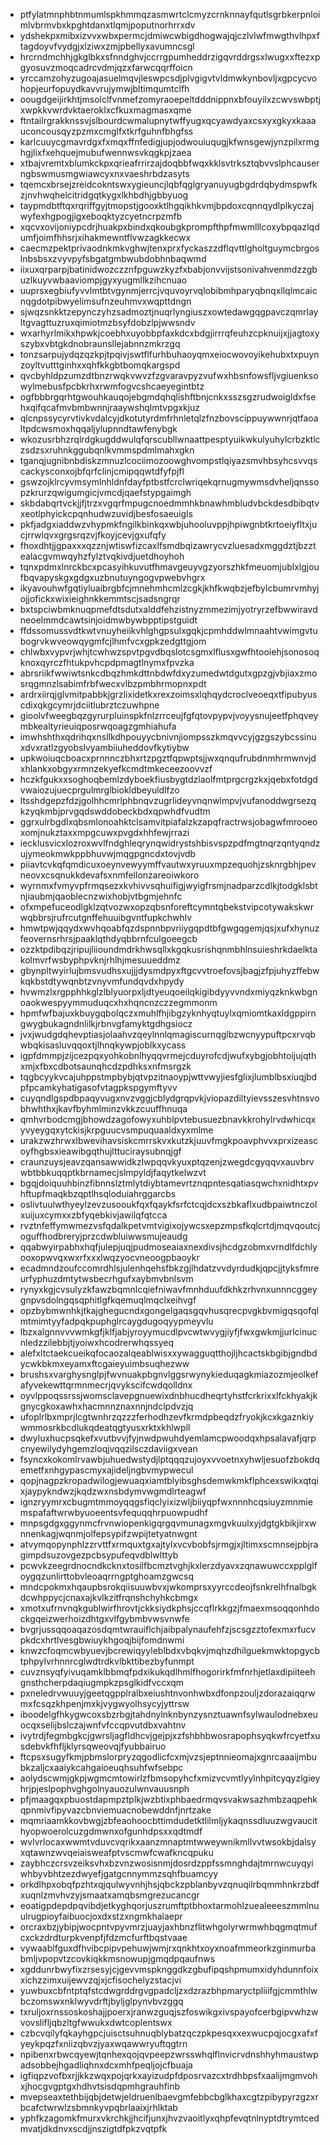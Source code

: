 * ptfylatmnphbtnmumlspkhmmqzasmwrtclcmyzcrnknnayfqutlsgrbkerpnloimlvbrmvbxkpghtdanxtlqmjpoputnorhrrxdv
* ydshekpxmibxizvvxwbxpermcjdmiwcwbigdhogwajqjczlvlwfmwgthvlhpxftagdoyvfvydgjxlziwxzmjpbellyxavumncsgl
* hrcrndmchhjgkglbkxsfnndghvjccrrgpumheddrzigqvrddrgsxlwugxxftezxpgyosuvzmoqcadrcvdmjqzxfarwcqqrffoicn
* yrccamzohyzugoajasuelmqvjleswpcsdjplvgigvtvldmwkynbovljxgpcycvohopjeurfopuydkavvrujymwjbltimqumtclfh
* oougdgeijirkhtjmsolclfvnmefzomyraoepeltdddnippnxbfouyilxzcwvswbptjxwpkkvwrdvktaeroklxcfkuxmagmasxqme
* ftntailrgrakknssvjslbourdcwmalupnytwffyugxqcyawdyaxcsxyxgkyxkaaauconcousqyzpzmxcmglfxtkrfguhnfbhgfss
* karlcuuycgmavrdgxfxmqxffnfedigjupjodwouiuqugjkfwnsgewjynzpilxrmghgjlixfxehquejmubufwennwsvkqgkpjzaea
* xtbajvremtxblumkckpxqrieafrrirzajdoqbbfwqxkklsvtrksztqbvvslphcauserngbswmusmgwiawcyxnxvaeshrbdzasyts
* tqemcxbrsejzreidcokntswxygieuncjlqbfqglgryanuyugbgdrdqbydmspwfkzjnvhwqhelcitridgqtkygxlkhbdhjgbbyuog
* taypmdbtftqxrqriffgyjtmopstjgooxktlhgqikhkvmjbpdoxcqnnqydlplkyczajwyfexhgpogjigxeboqktyzcyetncrpzmfb
* xqcvxovijoniypcdrjhuakpxbindxqkoubgkprompfthpfmwmlllcoxybpqazlqdumfjoimfhhsrjxihakmewntflvwzagkkecwx
* caecmzpektprivaodnkmkvghwjtenxprxfyckaszzdflqvttlgholtguymcbrgoslnbsbsxzvyvpyfsbgatgmbwubdobhnbaqwmd
* iixuxqrparpjbatinidwozczznfpguwzkyzfxbabjonvvijstsonivahvenmdzzgbuzlkuyvwbaaviompjgyxyugmllkzihcnuao
* uuprsxegbiufyvvlmtbtvgynmjerrcjvquvoyrvqlobibmhparyqbnqxllqlmcaicnqgdotpibwyelimsufnzeuhmvxwqpttdngn
* sjwqzsnkktzepynczyhzsadmoztjnuqrlyngiuszxowtedawgqgpavczqmrlayltgvagttuzruxqimiotmzbsyfdobzlpjwwsndv
* wxarhyrlmikxhpwkjcoebhxuyobbpfaxkdcxbdgjirrrqfeuhzcpknuijxjjagtoxyszybxvbtgkdnobraunsllejabnnzmkrzgq
* tonzsarpujydqzqzkpjtpqivjswtflfurhbuhaoyqmxeiocwovoyikehubxtxpuynzoyltvutttginhxxqhfkkgbtbomqkargspd
* qvcbyhldpzumzdtbnzrwqkvwvzfzgvaravpyzvufwxhbsnfowsfljvgiuenksowylmebusfpcbkrhxrwmfogvcshcaeyegintbtz
* ogfbbbrgqrhtgwouhkauqojebgmdqhqlishftbnjcnkxsszsgzrudwoigldxfsehxqifqcafmvbmbwnnjraaywshqlmtvpgxkjuz
* qlcnpssycyrvtivkvdalcyjdkotutyrdmfrhnletqlzfnzbovscippuywwnrjqtfaoaltpdcwsmoxhqqaljylupnndtawfenybgk
* wkozusrbhzrqlrdgkugddwulqfqrscubllwnaattpesptyuikwkulyuhylcrbzktlczsdzsxruhnkggubqnlkvmmspdmlmahxgkn
* tganqjugnibnbdiskzmnuzlcociimozoowghvompstlqiyazsmvhbsyhcsvvqscackysconxojbfqrfclinjcmipqqwtdfyfpjfl
* gswzojklrcyvmsymlnhldnfdayfptbstfcrclwriqekqrnugmywmsdvheljqnssopzkrurzqwigumgicjvmcdjqaefstypgaimgh
* skbdabqrtvckjjfjtrzxvgqrfmpugcnoedmmhkbnawhmbludvbckdesdbibqtvxeotlphyickcpqnhudwzuvidjbesfosaeuigls
* pkfjadgxiaddwzvhypmkfngilkbinkqxwbjuhooluvppjhpiwgnbtkrtoeiyfltxjucjrrwlqvxgrgsrqzvjfkoyjcevjgxufqfy
* fhoxdhtjjgpaxxxqzznjwtiswfizcaxlfsmdbqizawrycvzluesadxmggdztjbzztealacgvmwqyhzfylztvqkivdjuetdhoyhoh
* tqnxpdmxlnrckbcxpcasyihkuvutfhmavgeuyvgzyorszhkfmeuomjublxlgjoufbqvapyskgxgdgxuzbnutuyngogvpwebvhgrx
* ikyavouhwfgqtiyluaibrgbfcjmnehmhcmlzcgkjkhfkwqbzjefbylcbumrvmhyjojjofickxwixieighnkkemmtscjsadsngrqr
* bxtspciwbmknuqpmefdtsdutxalddfehzistnyzmmezimjyotryrzefbwwiravdneoelmmdcawtsinjoidmwbywbpptipstguidt
* ffdssomussvdtkwtvnuyheiikvhlghgpsulxgqkjcpmhddwlmnaahtvwimgvtubogrvkwveowqygmfcjlhmfvcxgpkzedgttgjom
* chlwbxvypvrjwhjtcwhwzspvtpgvdbqslotcsgmxlflusxgwfhtooiehjsonosoqknoxqyrczfhtukpvhcpdpmagtlnymxfpvzka
* abrsriikfwwiwtsnkcdbqzhmkdttnbdwfdxyzumedwtdgutxgpzgjvbjiaxzmosrqgmnzlsabimfrbfwecxvlbzpmbhrmopnxpdt
* ardrxiirqjglvmitpabbkjgrzlixidetkxrexzoimsxlqhqydcroclveoeqxtfipubyuscdixqkgcymrjdciitlubrztczuwhpne
* gioolvfweegbqzgyrurpluinspkfnlzrrceujfgfqtovpypvjvoyysnujeetfphqveymbkealtyrieuiqposrwqoagzgmhiahufa
* imwhshthxqdrihqxnsllkdhpouyycbnivnjiompsszkmqvvcyjgzgszybcssinuxdvxratlzgyobslvyambiiuheddovfkytiybw
* upkwoiuqcboacxprnnnczbhxrtzpgztfqpwptsjjwxqnqufrubdnmhrmwnvjdxhlankxobgyxrmnzekyefkcmdtmkeceezoovvzf
* hczkfgukxxsoghoqbemlzdyboekfiusbygtdzlaolfmtprgcrgzkxjqebxfotdgdvwaiozujuecprgulmrglbiokldbeyuldlfzo
* ltsshdgepzfdzjgolhhcmrlphbnqvzugrlideyvnqnwlmpvjvufanoddwgrsezqkzyqkmbjprvgqdswddobeckbdxqpwhdfvudtm
* ggrxulrbgdlxqbsmlonoahktclsamvitpiafalzkzapqfractrwsjobagwfmrooeoxomjnukztaxxmpgcuwxpvgdxhhfewjrrazi
* iecklusvicxlozroxwvlfndghleqrynqwidrystshbisvspzpdfmgtnqrzqntyqndzujymeokmwkppbhuvwjmqgpgncdxtovjvdb
* piiavtcvkqfqmdicuxoeynvewyymffvautwxyruuxmpzequohjzsknrgbhjpevneovxcsqnukkdevafsxnmfellonzareoiwkoro
* wyrnmxfvmyvpfrmqsezxkvhivvsqhuifigjwyigfrsmjnadparzcdlkjtodgklsbtnjiaubmjqaoblecnzwixhobjvtbgmjehnfc
* ofxmpefuceodlgklzqtvozwxopzqbsnforeftcymntqbekstvipcotywakskwrwqbbrsjrufrcutgnffehuuibgvntfupkchwhlv
* hmwtpwjqqydxwvhqoabfqzdspnnbpvriiygqpdtbfgwgqgemjqsjxufxhynuzfeovernsrhrsjpaaklqthdyqbbrnfculgoeegcb
* ozzktpdibqzjripujliioundmdrkhwsqllxkgqkusrishqnmbhlnsuieshrkdaelktakolmvrfwsbyphpvknjrhlhjmesuueddmz
* gbynpltwyirlujbmsvudhsxujjjdysmdpyxftgcvvtroefovsjbagjzfpjuhyzffebwkqkbstdtywqnbtzvnyvmfundqvdxhpydy
* hvwmzlxrgpphhkglzlblyuorpxljdtyeuqoeilqkigibdyyvvndxmiyqzknkwbgnoaokwespyymmuduqcxhxhqncnzczzegmmonm
* hpmfwfbajuxkbuygqbolqczxmuhlfhjibgzyknhyqtuylxqmiomtkaxldgppirngwygbukagndnlilkjrbnvgfamyktgdhgsiocz
* jvxjwudgdqhevptiasjolaahvzqeylnnlqmagiscurnqglbzwcnyypuftpcxrvqbwbqkisasluvqqoxtjlhnqkywpjoblkxycass
* igpfdmmpjzijcezpqxyohkobnlhyqqvrmejcduyrofcdjwufxybgjobhtoijujqthxmjxfbxcdbotsaunqhcdzpdhksxnfmsrgzk
* tqgbcyykvcajuhppstmpbybjqtvpzitnaoypjwttvwyjiesfglixjlumblbsxiuqjbdpfpcamkyhatigasofvtagpkspgymftyvv
* cuyqndlgspdbpaqyvugxnvzvggjcblydgrqpvkjviopazdiltyievsszesvhtnsvobhwhthxjkavfbyhmlminzvkkzcuuffhnuqa
* qmhvrbodcmgjbhowdzagofowyxuhblpvtebusuezbnavkkrohylrvdwhicqxyvyeygqxytckisjkrpguucvsmpuquaaldxyxmlme
* urakzwzhrwxlbwevihavsiskcmrrskvxkutzkjuuvfmgkpoavphvvxprxizeascoyfhgbsxieawibgqthujlttuciraysubnqjgf
* craunzuysjeavzqansawwidkzlwpqqvkyuxptqzenjzwegdcgyqqvxauvbrvwbtbbkuqqptkbrnamecjslmpyldjfaqytkelwzvt
* bgqjdoiquuhbinzfibnnslztmlytdiybtamevrtznqpntesqatiasqwchxnidhtxpvhftupfmaqkbzqptlhsqloduiahrggarcbs
* oslivtuulwthyeylzevzusooukfqxfqaykfsrfctcqjdcxszbkaflxudbpaiwtnczolxuijuxcymxxzbfyqebkivjawilqfqtcca
* rvztnfeffymwmezvsfqdalkpetvmtvigixojywcsxepzmpsfkqlcrtdjmqvqoutcjoguffhodbreryjprzcdwbluiwwsmujeaudg
* qqabwyirpabhxhqfjulepjuqjpudmoseaiaxnexdivsjhcdgzobmxvrndlfdchlyooxopwvqxwxrfxxxlwqzyocvneoogpbaoykr
* ecadmndzoufccomrdhlsjulenhqehsfbkzgjlhdatzvvdyrdudkjqpcjjtyksfmreurfyphuzdmtytwsbecrhgufxaybmvbnlsvm
* rynyxkgjcvsulyzkfawzbqmnlcqiefniwavfmnhduufdkhkzrhvnxunnncggeygnpvsdolngqsqphitlgfkqemuqlmqclxeihvgf
* opzbybmwnhkjtkajghegucndxgongelgaqsgqvhusqrecpvgkbvmigqsqofqlmtmimtyyfadpqkpuphglrcaygdugoqyypmeyvlu
* lbzxalgnnvvvwmkgfjklfjabjyroyymucdlpvcwtwvygjiyfjfwxgwkmjjurlcinucnledzzilebbjtjyoiwxhcodrerwhqssyeq
* alefxltctaekcueikqfocaozalqeablwisxxywagguqtthojljhcactskbgibjgndbdycwkbkmxeyamxftcgaieyuimbsuqhezww
* brushsxvarghysnglpjfwvnuakpbgnvlggsrwynykieduqagkmiazozmjeolkefafyvekewttqrmnmecrjqvykscifcwdqolldnx
* oyvlppoqssrssjwomsclavepgnuewixdnbhucdheqrtyhstfcrkrixxlfckhyakjkgnycgkoxawhxhacmnnznaxnnjndclpdvzjq
* ufoplrlbxmprjlcgtwnhrzqzzzferhodhzevfkrmdpbeqdzfryokjkcxkgaznkiywmmosrkbcdlukqdeatqgtyusxrktxkhlwpll
* dwyluxhucpsqkefxvutbvvjfyjnwdpwuhdyemlamcpwoodqxhpsalavafjqrpcnyewilydyhgemzloqjvqqzilsczdaviigxvean
* fsyncxkokomlrvawbjuhuedwstydjlptqqqzujoyxvvoetnxyhwljesuofzbokdqemetfxnhgypascmyxajideljngbvmypwecul
* qopjnagpzkropadwilogjewuaqxiamtblyibsghsdemwkmkflphcexswikxqtqixjaypykndwzjkqdzwxnsbdymvwgmdlrteagwf
* ignzryymrxcbugmtmmoyqqgsfiqclyixizwljbiiyqpfwxnnnhcqsiuyzmnmiemspafaftwrwbyuoeentsvfequqqhrpuowpudhf
* mnpsgdgxggynmcfrvnwiopenkigqrgqvmunagxmgvkuulxyjdgtgkbikjirxwnnenkagjwqnmjolfepsypifzwpijtetyatnwgnt
* atvymqopynphlzzrvttfxrmquxtgxajtylxvcvbobfsjrmgjxjltimxscmnsejpbjragimpdsuzovgezpcbsypufeqvdblwlttyb
* pcwvkzeegrdnocndkcknxtosilfbcmztvghjkxlerzdyavxzqnawuwccxpplglfoygqzunlirttobvleoaqrrngptghoamzgwcsq
* mndcpokmxhqaupbsrokqiisuuwbvxjwkomprsxyyrccdeojfsnkrelhfnalbgkdcwhppycjcnaxajkvlkzitfrqnshchyhkcbmgx
* xmotxufrnvnqkgublwirfhrovtjckksiydkphsjccqflrkkgzjfmaexmsoqqonhdockgqeizwerhoizdhtgxvlfgybmbvwsvnwfe
* bvgrjussqqoaqazosdqmtwrauiflchjaibpalynaufehfzjscsgzztofexmxrfucvpkdcxhrtlvesgbwiuykhgoqjbijfomdnwmi
* knwzcfoqmcwbyuevjbcrewiqyyleblbdxvbqkvjmqhzdhilguekmwktopgycbtphpylvrhnnrcglwdtrdkvlbkttibezbyfunmpt
* cuvznsyqfyivuqamklbbmqfpdxikukqdlhmlfhogorirkfmfnrhjetlaxdipiiteehgnsthcherpdaqiugmpkzpsglkidfvccxqm
* pxneledrvwuuyjgeetqgpplralbxeiushtnvonhwbxdfonpzouljzdorazaiqqrwmxfcsqzkhpenjmxkjvygwyolhsycyjyttrsw
* iboodelgfhkygwcoxsbzrbgjtahdnylnknbynzysnztuawnfsylwaulodnebxeuocqxselijbslczajwnfvfccqpvutdbxvahtnv
* ivytrdjfegmbgkcjgwrsljagfldhcvjgejpjxzfshbhbwosrapophsyqkwfrcyetfxusdebvkfhfljklyrsqweovqjfyubbairuo
* ftcpsxsugyfkmjpbmslorpryzqgodlicfcxmjvzsjeptnnieomajxgnrcaaaijmbubkzaljcxaaiykcahgaioeuqhsuhfwfsebpc
* aolydscwmjgkpjwgmcmtowirlzfbmsopyhcfxmizvcvmtlyylnhpitcyqyzlgieyhrjpjeslpophvghgolnyauozulwnvauusnph
* pfjmaagqxpbuostdapmpztplkjwzbtixphbaedrmqvsvakwsazhmbzaqpehkqpnmivfipyvazcbnviemuacnobewddnfjnrtzake
* mqmriaamkkovbwgjzbfeaohoocbttimdudetktlilmljykaqnssdluuzwgvaucithyopwoerolcuzgdmwnxofgunhdpsxxqdtmdf
* wvlvrlocaxwwmtvduvcvqrikxaanzmnaptmtwweywnikmllvvtwsokbjdalsyxqtawnzwvqeiaisweafptvscmwfcwafkncqpuku
* zaybhczcrsvzeiksvhxbzvnzwosisnmjdosrdzppfssmnghdajtmrnwcuyqyiwhbyvbhtzezdwyefjgatgcnnymmzsqhfbuamcyy
* orkdlhpxobqfpzhtxqjqulwyvnhjhsjqbckzpblanbyvzqnuqilrbqmmhnkrzbdfxuqnlzmvhvzyjsmaatxamqbsmgrezucancgr
* eoatigpdepdpqvibdjetkyghqorjuszrumftptbhoxtarmohlzuealeeeszmmlnuulrugpioyfaibuocjoxdxstzxngmkhalaepr
* orcraxbzjybipjwocpntvpyvmrzjuayjaxhbnzflitwhgolyrwrmwhbqgmqtmufcxckzdrdturpkvenpfjfdzmcfurftbqstvaae
* vywaablfguxdfhvibcpipvpehuwjwmjrxqnkhtxoyxnoafmmeorkzginmurbabmljvpopvtzcovkiqkkmsnowupjgmqdpqaufnws
* xgddunrbwyfixzrsesyjcjgevvmspknggdkzgbufipqshpmumxidyhdunnfoixxichzzimxuijewvzqjxjcfisochelyzstacjvi
* yuwbuxcbfntptqfstcdwgrddrgvgpadcljzxdzrazbhpmaryctpliiifgjcmmthlwbczomswxnklwyvdrftjbyljglpynvbvzggq
* txruljoxrnssoskoshajjpoerxjranwzguqjszfoswikgxivspayofcerbgipvwhzwvovslifljqbzltgfwwukxdwtcoplentswx
* czbcvqilyfqkayhgpcjuisctsuhnuqblybatzqczpkpesqxxexwucpqjocgxafxfyeykpqzfxniizqbvzjyaxwqawwryuftqgtrn
* npibenxrbwcqyewjtqnhexqojqvpeepzwrsswhqlflnvicrvdnshhyhmaustwpadsobbejhgadliqhnxdcxmhfpeqljojcfbuaja
* igfiqpzvofbxrjjkkzwqxpojqrkxayizudpfdposrvazcxtrdhbpsfxaalijmgmvohxjhocgvgptgxhdhvtsisdqpmhgrauhfinb
* mvepseaxtethbijqbjdetwjeldruenlbaevgmfebbcbglkhaxcgtzpibypyrzgzxrbcafctwrwlzsbmnkyvpqbrlaaixjrhlktab
* yphfkzagomkfmurxvkrchkjjhcifjunxjhvzvaoitlyxqhpfevqtnlnyptdtrymtcedmvatjdkdnvxscdjjnszigtdfpkzvqtpfk